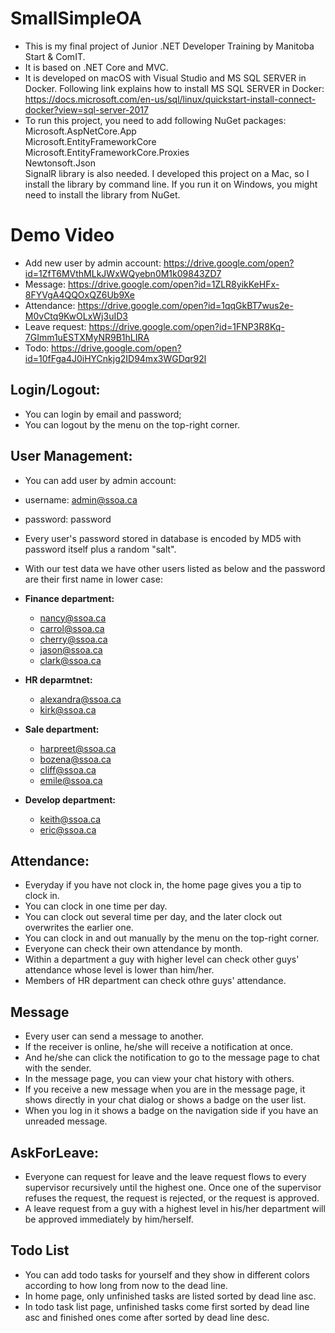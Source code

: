 # SmallSimpleOA
- This is my final project of Junior .NET Developer Training by Manitoba Start & ComIT.
- It is based on .NET Core and MVC.
- It is developed on macOS with Visual Studio and MS SQL SERVER in Docker. Following link explains how to install MS SQL SERVER in Docker:          
https://docs.microsoft.com/en-us/sql/linux/quickstart-install-connect-docker?view=sql-server-2017
- To run this project, you need to add following NuGet packages:   
    Microsoft.AspNetCore.App   
    Microsoft.EntityFrameworkCore   
    Microsoft.EntityFrameworkCore.Proxies   
    Newtonsoft.Json      
    SignalR library is also needed. I developed this project on a Mac, so I install the library by command line. If you run it on Windows, you might need to install the library from NuGet.

# Demo Video
- Add new user by admin account: https://drive.google.com/open?id=1ZfT6MVthMLkJWxWQyebn0M1k09843ZD7
- Message: https://drive.google.com/open?id=1ZLR8yikKeHFx-8FYVgA4QQOxQZ6Ub9Xe
- Attendance: https://drive.google.com/open?id=1qqGkBT7wus2e-M0vCtq9KwOLxWj3uID3
- Leave request: https://drive.google.com/open?id=1FNP3R8Kq-7GImm1uESTXMyNR9B1hLIRA
- Todo: https://drive.google.com/open?id=10fFga4J0iHYCnkjg2ID94mx3WGDqr92l

## Login/Logout:
- You can login by email and password;
- You can logout by the menu on the top-right corner.

## User Management:
- You can add user by admin account:
- username: admin@ssoa.ca
- password: password
- Every user's password stored in database is encoded by MD5 with password itself plus a random "salt".

- With our test data we have other users listed as below and the password are their first name in lower case:

- **Finance department:**
    - nancy@ssoa.ca
    - carrol@ssoa.ca
    - cherry@ssoa.ca
    - jason@ssoa.ca
    - clark@ssoa.ca

- **HR deparmtnet:**
    - alexandra@ssoa.ca
    - kirk@ssoa.ca

- **Sale department:**
   - harpreet@ssoa.ca
   - bozena@ssoa.ca
   - cliff@ssoa.ca
   - emile@ssoa.ca

- **Develop department:**
   - keith@ssoa.ca
   - eric@ssoa.ca


## Attendance:
- Everyday if you have not clock in, the home page gives you a tip to clock in.
- You can clock in one time per day.
- You can clock out several time per day, and the later clock out overwrites the earlier one.
- You can clock in and out manually by the menu on the top-right corner.
- Everyone can check their own attendance by month.
- Within a department a guy with higher level can check other guys' attendance whose level is lower than him/her.
- Members of HR department can check othre guys' attendance.

## Message
- Every user can send a message to another.
- If the receiver is online, he/she will receive a notification at once.
- And he/she can click the notification to go to the message page to chat with the sender.
- In the message page, you can view your chat history with others.
- If you receive a new message when you are in the message page, it shows directly in your chat dialog or shows a badge on the user list.
- When you log in it shows a badge on the navigation side if you have an unreaded message.

## AskForLeave:
- Everyone can request for leave and the leave request flows to every supervisor recursively until the highest one. Once one of the supervisor refuses the request, the request is rejected, or the request is approved.
- A leave request from a guy with a highest level in his/her department will be approved immediately by him/herself. 

## Todo List
- You can add todo tasks for yourself and they show in different colors according to how long from now to the dead line.
- In home page, only unfinished tasks are listed sorted by dead line asc.
- In todo task list page, unfinished tasks come first sorted by dead line asc and finished ones come after sorted by dead line desc.

